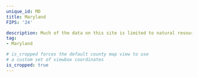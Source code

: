 ```yaml
---
unique_id: MD
title: Maryland
FIPS: '24'

description: Much of the data on this site is limited to natural resource extraction on federal land, which represents 3.1% of all land in Maryland.
tag:
- Maryland

# is_cropped forces the default county map view to use
# a custom set of viewbox coordinates
is_cropped: true
---
```

